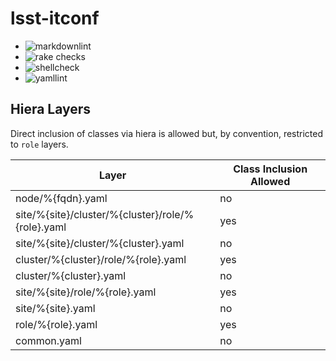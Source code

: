 lsst-itconf
===

* ![markdownlint](https://github.com/lsst-it/lsst-itconf/actions/workflows/markdownlint.yaml/badge.svg)
* ![rake checks](https://github.com/lsst-it/lsst-itconf/actions/workflows/rake_checks.yaml/badge.svg)
* ![shellcheck](https://github.com/lsst-it/lsst-itconf/actions/workflows/shellcheck.yaml/badge.svg)
* ![yamllint](https://github.com/lsst-it/lsst-itconf/actions/workflows/yamllint.yaml/badge.svg)

Hiera Layers
------------

Direct inclusion of classes via hiera is allowed but, by convention, restricted
to `role` layers.

| Layer                                             | Class Inclusion Allowed |
| -----                                             | ----------------------- |
| node/%{fqdn}.yaml                                 | no                      |
| site/%{site}/cluster/%{cluster}/role/%{role}.yaml | yes                     |
| site/%{site}/cluster/%{cluster}.yaml              | no                      |
| cluster/%{cluster}/role/%{role}.yaml              | yes                     |
| cluster/%{cluster}.yaml                           | no                      |
| site/%{site}/role/%{role}.yaml                    | yes                     |
| site/%{site}.yaml                                 | no                      |
| role/%{role}.yaml                                 | yes                     |
| common.yaml                                       | no                      |
